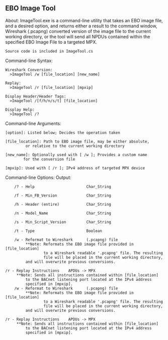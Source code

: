 EBO Image Tool
-------------------

About:
	ImageTool.exe is a command-line utility that takes an EBO image 
	file, and a desired option, and returns either a result to the 
	command window, Wireshark (.pcapng) converted version of 
	the image file to the current working directory, or the tool will
	send all NPDUs contained within the specified EBO Image File to a
	targeted MPX.

	Source code is included in ImageTool.cs

Command-line Syntax:

	Wireshark Conversion:
	  >ImageTool /w [file_location] [new_name]

	Replay:
	  >ImageTool /r [file_location] [mpxip]

	Display Header/Header Tags:
	  >ImageTool /[f/h/n/s/t] [file_location]

	Display Help:
	  >ImageTool /?

Command-line Arguments:
	
	[option]: Listed below; Decides the operation taken
	
	[file_location]: Path to EBO image file, may be either absolute, 
			 or relative to the current working directory
	
	[new_name]: Optionally used with [ /w ]; Provides a custom name
		    for the conversion file
	
	[mpxip]: Used with [ /r ]; IPv4 address of targeted MPX device

Command-line Options:                	Output:

    	/? - Help                       Char_String

     	/f - Min_FB_Version             Char_String

     	/h - Header (entire)            Char_String

     	/n - Model_Name                 Char_String

     	/s - Min_Script_Version         Char_String

     	/t - Type                       Boolean

     	/w - Reformat to Wireshark      (.pcapng) file
             **Note: Reformats the EBO image file provided in [file_location]
                     to a Wireshark readable '.pcapng' file. The resulting
                     file will be placed in the current working directory,
		     and will overwrite previous conversions.
	
	/r - Replay Instructions	APDUs -> MPX
	     **Note: Sends all instructions contained within [file_location]
		     to the BACnet listening port located at the IPv4 address
		     specified in [mpxip].
     	/w - Reformat to Wireshark      (.pcapng) file
             **Note: Reformats the EBO image file provided in [file_location]
                     to a Wireshark readable '.pcapng' file. The resulting
                     file will be placed in the current working directory,
		     and will overwrite previous conversions.
	
	/r - Replay Instructions	APDUs -> MPX
	     **Note: Sends all instructions contained within [file_location]
		     to the BACnet listening port located at the IPv4 address
		     specified in [mpxip].
